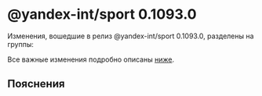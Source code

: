 # @yandex-int/sport 0.1093.0

<!-- ЧЕЛОВЕЧЕСКОЕ ВСТУПЛЕНИЕ -->

Изменения, вошедшие в релиз @yandex-int/sport 0.1093.0, разделены на группы:

Все важные изменения подробно описаны [ниже](#Пояснения).

## Пояснения

